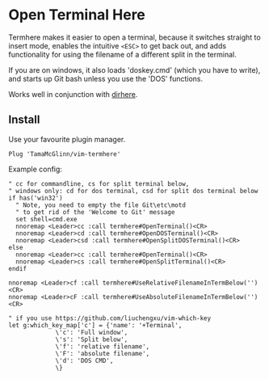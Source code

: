 # Open Terminal Here

Termhere makes it easier to open a terminal, because it switches straight to insert mode,
enables the intuitive `<ESC>` to get back out, and adds functionality for using the filename
of a different split in the terminal.

If you are on windows, it also loads 'doskey.cmd' (which you have to write), 
and starts up Git bash unless you use the 'DOS' functions.

Works well in conjunction with [dirhere](https://github.com/TamaMcGlinn/vim-dirhere).

## Install

Use your favourite plugin manager.

```
Plug 'TamaMcGlinn/vim-termhere'
```

Example config:

```
" cc for commandline, cs for split terminal below,
" windows only: cd for dos terminal, csd for split dos terminal below
if has('win32')
  " Note, you need to empty the file Git\etc\motd
  " to get rid of the 'Welcome to Git' message
  set shell=cmd.exe
  nnoremap <Leader>cc :call termhere#OpenTerminal()<CR>
  nnoremap <Leader>cd :call termhere#OpenDOSTerminal()<CR>
  nnoremap <Leader>csd :call termhere#OpenSplitDOSTerminal()<CR>
else
  nnoremap <Leader>cc :call termhere#OpenTerminal()<CR>
  nnoremap <Leader>cs :call termhere#OpenSplitTerminal()<CR>
endif

nnoremap <Leader>cf :call termhere#UseRelativeFilenameInTermBelow('')<CR>
nnoremap <Leader>cF :call termhere#UseAbsoluteFilenameInTermBelow('')<CR>

" if you use https://github.com/liuchengxu/vim-which-key
let g:which_key_map['c'] = {'name': '+Terminal',
             \'c': 'Full window',
             \'s': 'Split below',
             \'f': 'relative filename',
             \'F': 'absolute filename',
             \'d': 'DOS CMD',
             \}
```
